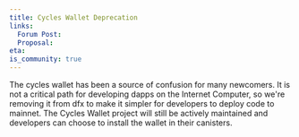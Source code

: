 ```yaml
---
title: Cycles Wallet Deprecation
links:
  Forum Post:
  Proposal:
eta:
is_community: true
---
```

The cycles wallet has been a source of confusion for many newcomers. It is not a critical path for developing dapps on the Internet Computer, so we're removing it from dfx to make it simpler for developers to deploy code to mainnet. The Cycles Wallet project will still be actively maintained and developers can choose to install the wallet in their canisters.
